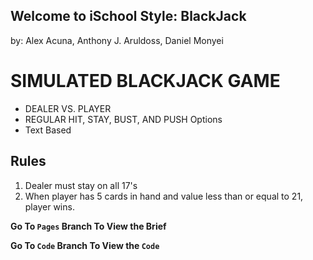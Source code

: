 ## Welcome to iSchool Style: BlackJack
by: Alex Acuna, Anthony J. Aruldoss, Daniel Monyei

# SIMULATED BLACKJACK GAME
- DEALER VS. PLAYER
- REGULAR HIT, STAY, BUST, AND PUSH Options
- Text Based

## Rules
1. Dealer must stay on all 17's
2. When player has 5 cards in hand and value less than or equal to 21, player wins.

**Go To `Pages` Branch To View the Brief**

**Go To `Code` Branch To View the ```Code```**
